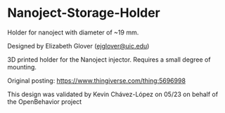 # Nanoject-Storage-Holder

Holder for nanoject with diameter of ~19 mm.

Designed by Elizabeth Glover (ejglover@uic.edu)

3D printed holder for the Nanoject injector. Requires a small degree of mounting.

Original posting: https://www.thingiverse.com/thing:5696998

This design was validated by Kevin Chávez-López on 05/23 on behalf of the OpenBehavior project

